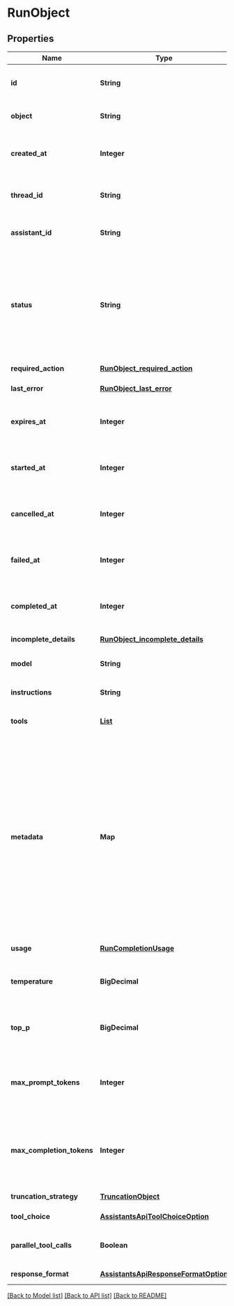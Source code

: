 # RunObject
## Properties

| Name | Type | Description | Notes |
|------------ | ------------- | ------------- | -------------|
| **id** | **String** | The identifier, which can be referenced in API endpoints. | [default to null] |
| **object** | **String** | The object type, which is always &#x60;thread.run&#x60;. | [default to null] |
| **created\_at** | **Integer** | The Unix timestamp (in seconds) for when the run was created. | [default to null] |
| **thread\_id** | **String** | The ID of the [thread](/docs/api-reference/threads) that was executed on as a part of this run. | [default to null] |
| **assistant\_id** | **String** | The ID of the [assistant](/docs/api-reference/assistants) used for execution of this run. | [default to null] |
| **status** | **String** | The status of the run, which can be either &#x60;queued&#x60;, &#x60;in_progress&#x60;, &#x60;requires_action&#x60;, &#x60;cancelling&#x60;, &#x60;cancelled&#x60;, &#x60;failed&#x60;, &#x60;completed&#x60;, &#x60;incomplete&#x60;, or &#x60;expired&#x60;. | [default to null] |
| **required\_action** | [**RunObject_required_action**](RunObject_required_action.md) |  | [default to null] |
| **last\_error** | [**RunObject_last_error**](RunObject_last_error.md) |  | [default to null] |
| **expires\_at** | **Integer** | The Unix timestamp (in seconds) for when the run will expire. | [default to null] |
| **started\_at** | **Integer** | The Unix timestamp (in seconds) for when the run was started. | [default to null] |
| **cancelled\_at** | **Integer** | The Unix timestamp (in seconds) for when the run was cancelled. | [default to null] |
| **failed\_at** | **Integer** | The Unix timestamp (in seconds) for when the run failed. | [default to null] |
| **completed\_at** | **Integer** | The Unix timestamp (in seconds) for when the run was completed. | [default to null] |
| **incomplete\_details** | [**RunObject_incomplete_details**](RunObject_incomplete_details.md) |  | [default to null] |
| **model** | **String** | The model that the [assistant](/docs/api-reference/assistants) used for this run. | [default to null] |
| **instructions** | **String** | The instructions that the [assistant](/docs/api-reference/assistants) used for this run. | [default to null] |
| **tools** | [**List**](AssistantObject_tools_inner.md) | The list of tools that the [assistant](/docs/api-reference/assistants) used for this run. | [default to []] |
| **metadata** | **Map** | Set of 16 key-value pairs that can be attached to an object. This can be useful for storing additional information about the object in a structured format, and querying for objects via API or the dashboard.   Keys are strings with a maximum length of 64 characters. Values are strings with a maximum length of 512 characters.  | [default to null] |
| **usage** | [**RunCompletionUsage**](RunCompletionUsage.md) |  | [default to null] |
| **temperature** | **BigDecimal** | The sampling temperature used for this run. If not set, defaults to 1. | [optional] [default to null] |
| **top\_p** | **BigDecimal** | The nucleus sampling value used for this run. If not set, defaults to 1. | [optional] [default to null] |
| **max\_prompt\_tokens** | **Integer** | The maximum number of prompt tokens specified to have been used over the course of the run.  | [default to null] |
| **max\_completion\_tokens** | **Integer** | The maximum number of completion tokens specified to have been used over the course of the run.  | [default to null] |
| **truncation\_strategy** | [**TruncationObject**](TruncationObject.md) |  | [default to null] |
| **tool\_choice** | [**AssistantsApiToolChoiceOption**](AssistantsApiToolChoiceOption.md) |  | [default to null] |
| **parallel\_tool\_calls** | **Boolean** | Whether to enable [parallel function calling](/docs/guides/function-calling#configuring-parallel-function-calling) during tool use. | [default to true] |
| **response\_format** | [**AssistantsApiResponseFormatOption**](AssistantsApiResponseFormatOption.md) |  | [default to null] |

[[Back to Model list]](../README.md#documentation-for-models) [[Back to API list]](../README.md#documentation-for-api-endpoints) [[Back to README]](../README.md)

